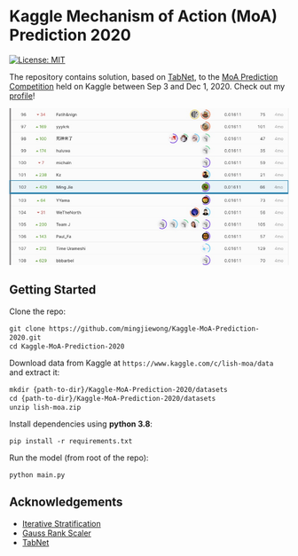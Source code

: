 # Kaggle Mechanism of Action (MoA) Prediction 2020

[![License: MIT](https://img.shields.io/badge/License-MIT-yellow.svg)](https://opensource.org/licenses/MIT)

The repository contains solution, based on [TabNet](https://github.com/dreamquark-ai/tabnet), to the [MoA Prediction Competition](https://www.kaggle.com/c/lish-moa) held on Kaggle between Sep 3 and Dec 1, 2020. Check out my [profile](https://www.kaggle.com/mwong007)!

![image](https://github.com/mingjiewong/Kaggle-MoA-Prediction-2020/blob/master/Figure1.png)

## Getting Started

Clone the repo:
```
git clone https://github.com/mingjiewong/Kaggle-MoA-Prediction-2020.git
cd Kaggle-MoA-Prediction-2020
```

Download data from Kaggle at ```https://www.kaggle.com/c/lish-moa/data``` and extract it:
```
mkdir {path-to-dir}/Kaggle-MoA-Prediction-2020/datasets
cd {path-to-dir}/Kaggle-MoA-Prediction-2020/datasets
unzip lish-moa.zip
```

Install dependencies using **python 3.8**:
```
pip install -r requirements.txt
```

Run the model (from root of the repo):
```
python main.py
```

## Acknowledgements

* [Iterative Stratification](https://github.com/trent-b/iterative-stratification)
* [Gauss Rank Scaler](https://www.kaggle.com/liuhdme/rank-gauss)
* [TabNet](https://www.kaggle.com/hiramcho/moa-tabnet-with-pca-rank-gauss)
